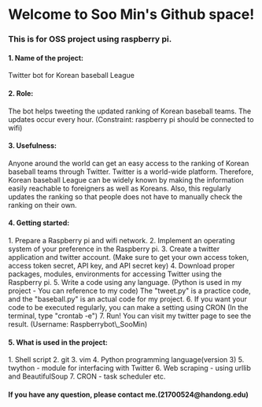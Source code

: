 <h1>Welcome to Soo Min's Github space!</h1>

<h3>This is for OSS project using raspberry pi.</h3>

<h4>1. Name of the project:</h4> Twitter bot for Korean baseball League
<h4>2. Role:</h4> The bot helps tweeting the updated ranking of Korean baseball teams. The updates occur every hour.
(Constraint: raspberry pi should be connected to wifi)
<h4>3. Usefulness:</h4> Anyone around the world can get an easy access to the ranking of Korean baseball teams through Twitter. Twitter is a world-wide platform. Therefore, Korean baseball League can be widely known by making the information easily reachable to foreigners as well as Koreans.
Also, this regularly updates the ranking so that people does not have to manually check the ranking on their own.
<h4>4. Getting started:</h4> 
1. Prepare a Raspberry pi and wifi network.
2. Implement an operating system of your preference in the Raspberry pi.
3. Create a twitter application and twitter account.
(Make sure to get your own access token, access token secret, API key, and API secret key)
4. Download proper packages, modules, environments for accessing Twitter using the Raspberry pi.
5. Write a code using any language. 
(Python is used in my project - You can reference to my code)
The "tweet.py" is a practice code, and the "baseball.py" is an actual code for my project.
6. If you want your code to be executed regularly, you can make a setting using CRON (In the terminal, type "crontab -e") 
7. Run!
You can visit my twitter page to see the result. (Username: Raspberrybot\_SooMin)
<h4>5. What is used in the project:</h4>
1. Shell script
2. git
3. vim
4. Python programming language(version 3)
5. twython - module for interfacing with Twitter
6. Web scraping - using urllib and BeautifulSoup
7. CRON - task scheduler
etc.
<h4>If you have any question, please contact me.(21700524@handong.edu)</h4>

